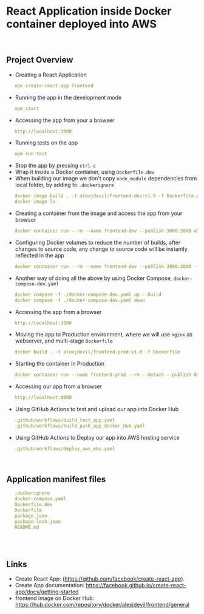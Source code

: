 # React Application inside Docker container deployed into AWS

<br />

## Project Overview
* Creating a React Application
```yaml
   npx create-react-app frontend
```
* Running the app in the development mode
```yaml
   npm start
```
* Accessing the app from your a browser
```yaml
   http://localhost:3000
```
* Running tests on the app
```yaml
   npm run test
```
* Stop the app by pressing `ctrl-c`
* Wrap it inside a Docker container, using `Dockerfile.dev`
* When building our image we don't copy `node_module` dependencies from local folder, by adding to `.dockerignore`  
```yaml
   docker image build . -t alexjdevil/frontend-dev:v1.0 -f Dockerfile.dev
   docker image ls
```
* Creating a container from the image and access the app from your browser
```yaml
   docker container run --rm --name frontend-dev --publish 3000:3000 alexjdevil/frontend-dev:v1.0
```
* Configuring Docker volumes to reduce the number of builds, after changes to source code, any change to source code will be instantly reflected in the app
```yaml
   docker container run --rm --name frontend-dev --publish 3000:3000 --volume /usr/frontend/node_modules --volume $(pwd):/usr/frontend
```
* Another way of doing all the above by using Docker Compose, `docker-compose-dev.yaml`
```yaml
   docker compose -f ./docker-compose-dev.yaml up --build
   docker compose -f ./docker-compose-dev.yaml down
```
* Accessing the app from a browser
```yaml
   http://localhost:3000
```
* Moving the app to Production environment, where we will use `nginx` as webserver, and multi-stage `Dockerfile`
```yaml
   docker build . -t alexjdevil/frontend-prod:v1.0 -f Dockerfile
```
* Starting the container in Production
```yaml
   docker container run --name frontend-prod --rm --detach --publish 8080:80 alexjdevil/frontend-prod:v1.0
```
* Accessing our app from a browser
```yaml
   http://localhost:8080
```
* Using GitHub Actions to test and upload our app into Docker Hub
```yaml
   .github/workflows/build_test_app.yaml
   .github/workflows/build_push_app_docker_hub.yaml 
```
* Using GitHub Actions to Deploy our app into AWS hosting service
```yaml
   .github/workflows/deploy_aws_ebs.yaml
```
<br />

## Application manifest files
```yaml
   .dockerignore
   docker-compose.yaml
   Dockerfile.dev
   Dockerfile
   package.json
   package-lock.json
   README.md
```
<br />
<br />

## Links
* Create React App: (https://github.com/facebook/create-react-app).
* Create App documentation: https://facebook.github.io/create-react-app/docs/getting-started 
* frontend image on Docker Hub: https://hub.docker.com/repository/docker/alexjdevil/frontend/general

